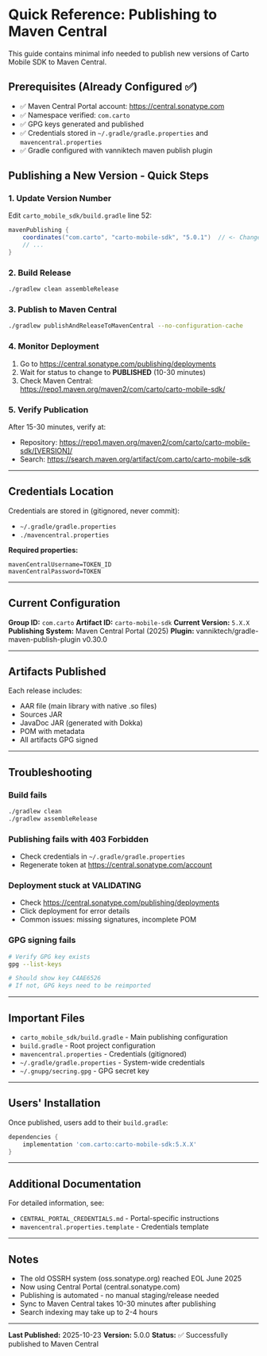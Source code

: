 # Quick Reference: Publishing to Maven Central

This guide contains minimal info needed to publish new versions of Carto Mobile SDK to Maven Central.

## Prerequisites (Already Configured ✅)

- ✅ Maven Central Portal account: https://central.sonatype.com
- ✅ Namespace verified: `com.carto`
- ✅ GPG keys generated and published
- ✅ Credentials stored in `~/.gradle/gradle.properties` and `mavencentral.properties`
- ✅ Gradle configured with vanniktech maven publish plugin

## Publishing a New Version - Quick Steps

### 1. Update Version Number

Edit `carto_mobile_sdk/build.gradle` line 52:

```gradle
mavenPublishing {
    coordinates("com.carto", "carto-mobile-sdk", "5.0.1")  // <- Change version here
    // ...
}
```

### 2. Build Release

```bash
./gradlew clean assembleRelease
```

### 3. Publish to Maven Central

```bash
./gradlew publishAndReleaseToMavenCentral --no-configuration-cache
```

### 4. Monitor Deployment

1. Go to https://central.sonatype.com/publishing/deployments
2. Wait for status to change to **PUBLISHED** (10-30 minutes)
3. Check Maven Central: https://repo1.maven.org/maven2/com/carto/carto-mobile-sdk/

### 5. Verify Publication

After 15-30 minutes, verify at:

- Repository: https://repo1.maven.org/maven2/com/carto/carto-mobile-sdk/[VERSION]/
- Search: https://search.maven.org/artifact/com.carto/carto-mobile-sdk

---

## Credentials Location

Credentials are stored in (gitignored, never commit):

- `~/.gradle/gradle.properties`
- `./mavencentral.properties`

**Required properties:**

```properties
mavenCentralUsername=TOKEN_ID
mavenCentralPassword=TOKEN

```

---

## Current Configuration

**Group ID:** `com.carto`
**Artifact ID:** `carto-mobile-sdk`
**Current Version:** `5.X.X`
**Publishing System:** Maven Central Portal (2025)
**Plugin:** vanniktech/gradle-maven-publish-plugin v0.30.0

---

## Artifacts Published

Each release includes:

- AAR file (main library with native .so files)
- Sources JAR
- JavaDoc JAR (generated with Dokka)
- POM with metadata
- All artifacts GPG signed

---

## Troubleshooting

### Build fails

```bash
./gradlew clean
./gradlew assembleRelease
```

### Publishing fails with 403 Forbidden

- Check credentials in `~/.gradle/gradle.properties`
- Regenerate token at https://central.sonatype.com/account

### Deployment stuck at VALIDATING

- Check https://central.sonatype.com/publishing/deployments
- Click deployment for error details
- Common issues: missing signatures, incomplete POM

### GPG signing fails

```bash
# Verify GPG key exists
gpg --list-keys

# Should show key C4AE6526
# If not, GPG keys need to be reimported
```

---

## Important Files

- `carto_mobile_sdk/build.gradle` - Main publishing configuration
- `build.gradle` - Root project configuration
- `mavencentral.properties` - Credentials (gitignored)
- `~/.gradle/gradle.properties` - System-wide credentials
- `~/.gnupg/secring.gpg` - GPG secret key

---

## Users' Installation

Once published, users add to their `build.gradle`:

```gradle
dependencies {
    implementation 'com.carto:carto-mobile-sdk:5.X.X'
}
```

---

## Additional Documentation

For detailed information, see:

- `CENTRAL_PORTAL_CREDENTIALS.md` - Portal-specific instructions
- `mavencentral.properties.template` - Credentials template

---

## Notes

- The old OSSRH system (oss.sonatype.org) reached EOL June 2025
- Now using Central Portal (central.sonatype.com)
- Publishing is automated - no manual staging/release needed
- Sync to Maven Central takes 10-30 minutes after publishing
- Search indexing may take up to 2-4 hours

---

**Last Published:** 2025-10-23
**Version:** 5.0.0
**Status:** ✅ Successfully published to Maven Central
